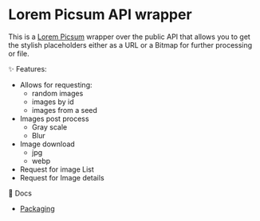 ﻿# Lorem Picsum API wrapper

This is a [Lorem Picsum](https://picsum.photos) wrapper over the public API
that allows you to get the stylish placeholders either as a URL or a Bitmap for
further processing or file.

:sparkles: Features:
 - Allows for requesting:
   - random images 
   - images by id
   - images from a seed
 - Images post process
   - Gray scale
   - Blur
 - Image download
   - jpg
   - webp
 - Request for image List
 - Request for Image details

:memo: Docs
- [Packaging](docs/aboutPacking.md)